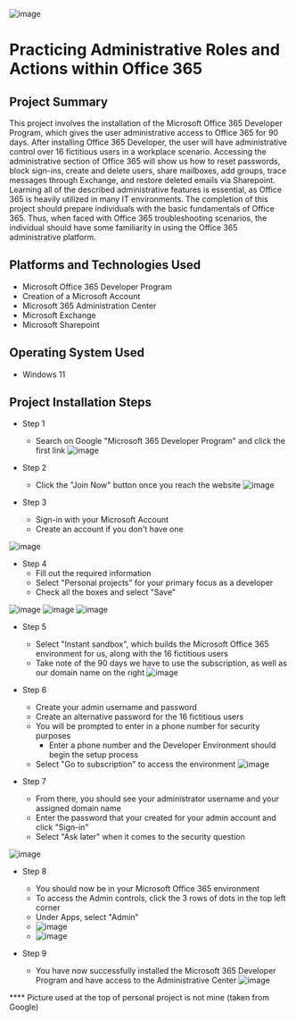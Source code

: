 

![image](https://github.com/chriskhawaja/office365/assets/153021794/90655e7d-c11a-4df6-beae-c2ac8404423a)






<h1>Practicing Administrative Roles and Actions within Office 365</h1>

<h2>Project Summary</h2>
This project involves the installation of the Microsoft Office 365 Developer Program, which gives the user administrative access to Office 365 for 90 days. After installing Office 365 Developer, the user will have administrative control over 16 fictitious users in a workplace scenario. Accessing the administrative section of Office 365 will show us how to reset passwords, block sign-ins, create and delete users, share mailboxes, add groups, trace messages through Exchange, and restore deleted emails via Sharepoint. Learning all of the described administrative features is essential, as Office 365 is heavily utilized in many IT environments. The completion of this project should prepare individuals with the basic fundamentals of Office 365. Thus, when faced with Office 365 troubleshooting scenarios, the individual should have some familiarity in using the Office 365 administrative platform.
<h2>Platforms and Technologies Used</h2>

- Microsoft Office 365 Developer Program
- Creation of a Microsoft Account
- Microsoft 365 Administration Center
- Microsoft Exchange
- Microsoft Sharepoint

<h2>Operating System Used </h2>

- Windows 11

<h2>Project Installation Steps</h2>

- Step 1
  - Search on Google "Microsoft 365 Developer Program" and click the first link
![image](https://github.com/chriskhawaja/office365/assets/153021794/090fc3b6-5b13-43cf-bdad-a3d4955cab51)


- Step 2  
  - Click the "Join Now" button once you reach the website
 ![image](https://github.com/chriskhawaja/office365/assets/153021794/43b7c9de-01ea-4fb3-8fcf-aa42e3ff3355)


- Step 3
  - Sign-in with your Microsoft Account
  - Create an account if you don't have one
    
![image](https://github.com/chriskhawaja/office365/assets/153021794/7b500a22-230d-4755-9be3-000d1333a807)




- Step 4
  - Fill out the required information
  - Select "Personal projects" for your primary focus as a developer
  - Check all the boxes and select "Save"

![image](https://github.com/chriskhawaja/office365/assets/153021794/99852d11-b8ab-4bb9-b7a4-10268acc6f18)
![image](https://github.com/chriskhawaja/office365/assets/153021794/d1088c97-fcf9-47c7-9d9e-331f72506c49)
![image](https://github.com/chriskhawaja/office365/assets/153021794/13361555-31d8-49a7-89b0-5158603fe023)



- Step 5
  - Select "Instant sandbox", which builds the Microsoft Office 365 environment for us, along with the 16 fictitious users
  - Take note of the 90 days we have to use the subscription, as well as our domain name on the right
   ![image](https://github.com/chriskhawaja/office365/assets/153021794/1016d1b6-42d6-490f-bc5b-0d6322914a78)


- Step 6
  - Create your admin username and password
  - Create an alternative password for the 16 fictitious users
  - You will be prompted to enter in a phone number for security purposes
    - Enter a phone number and the Developer Environment should begin the setup process
  - Select "Go to subscription" to access the environment 
  ![image](https://github.com/chriskhawaja/office365/assets/153021794/734639b2-3015-4912-bb31-c1736ef4664f)

   

- Step 7
  - From there, you should see your administrator username and your assigned domain name
  - Enter the password that your created for your admin account and click "Sign-in"
  - Select "Ask later" when it comes to the security question
    
![image](https://github.com/chriskhawaja/office365/assets/153021794/08511636-24e8-4652-9d9c-bf03b6656416)


- Step 8
  - You should now be in your Microsoft Office 365 environment
  - To access the Admin controls, click the 3 rows of dots in the top left corner
  - Under Apps, select "Admin"
  - ![image](https://github.com/chriskhawaja/office365/assets/153021794/2fff29cd-327a-4ce1-8bff-3360eb0e644a)
  - ![image](https://github.com/chriskhawaja/office365/assets/153021794/34a3d601-a8c5-497e-b67a-98c3bc4c3117)
 
- Step 9
  - You have now successfully installed the Microsoft 365 Developer Program and have access to the Administrative Center
  ![image](https://github.com/chriskhawaja/office365/assets/153021794/4b7944ff-388a-420e-8d5e-231393706cc5)



**** Picture used at the top of personal project is not mine (taken from Google)
